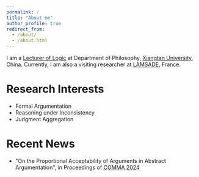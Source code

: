 ```yaml
---
permalink: /
title: "About me"
author_profile: true
redirect_from: 
  - /about/
  - /about.html
---
```


I am a [Lecturer of Logic](https://bqsy.xtu.edu.cn/info/1003/2346.htm) at Department of Philosophy, [Xiangtan University](https://en.xtu.edu.cn), China. Currently, I am also a visiting researcher at [LAMSADE](https://www.lamsade.dauphine.fr/en/people/detail-cv/profile/xiaolong-liu.html), France.


Research Interests
======

- Formal Argumentation
- Reasoning under Inconsistency
- Judgment Aggregation

Recent News
======

- "On the Proportional Acceptability of Arguments in Abstract Argumentation", in Proceedings of [COMMA 2024](http://comma2024.krportal.org/program.html)
